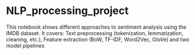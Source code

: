 # NLP_processing_project
This notebook shows different approaches to sentiment analysis using the IMDB dataset. It covers: Text preprocessing (tokenization, lemmatization, cleaning, etc.), Feature extraction (BoW, TF-IDF, Word2Vec, GloVe) and two model pipelines
